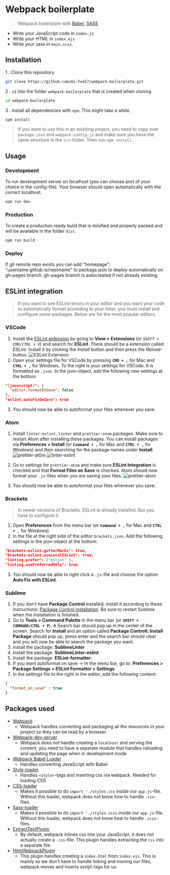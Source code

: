 # Webpack boilerplate
> Webpack boilerplate with [Babel](https://babeljs.io/), [SASS](https://sass-lang.com/)

* Write your JavaScript code in `index.js`
* Write your HTML in `index.ejs`
* Write your sass in `main.scss`.

## Installation

1 . Clone this repository
```bash
git clone https://github.com/mi-fed17/webpack-boilerplate.git
```
2 . `cd` into the folder `webpack-boilerplate` that is created when cloning
```bash
cd webpack-boilerplate
```
3 . Install all dependencies with `npm`. This might take a while.
```bash
npm install
```

> If you want to use this in an exisiting project, you need to copy over `package.json` and `webpack.config.js` and make sure you have the same structure in the `src`-folder. Then run `npm install`.

## Usage

### Development
To run development server on localhost (you can choose port of your choice in the config-file). Your browser should open automatically with the correct localhost.

```bash
npm run dev
```

### Production

To create a production ready build that is minified and properly packed and will be available in the folder `dist`.

```bash
npm run build
```

### Deploy 

If git remote repo exists you can add "homepage": "username.github.io/reponame" to package.json to deploy automatically on gh-pages branch. gh-pages branch is autocreated if not already existing.

## ESLint integration 

> If you want to see ESLint-errors in your editor and you want your code to automatically format according to your linter, you must install and configure some packages. Below are for the most popular editors.

### VSCode

1. Install the [ESLint extension](https://github.com/Microsoft/vscode-eslint) by going to **View > Extensions** (or _`SHIFT + CMD/CTRL + X`_) and search for **ESLint**. There should be a extension called _ESLint_. Install it by clicking the *Install* button and then press the _Reload_-button.
![ESLint Extension](https://i.imgur.com/mEo0gvQ.png)
2. Open your settings file for VSCode by pressing **`CMD + ,`** for Mac and **`CTRL + ,`** for Windows. To the right is your settings for VSCode. It is formatted as `.json`. In the json-object, add the following new settings at the bottom:
```json
"[javascript]": {
  "editor.formatOnSave": false
},
"eslint.autoFixOnSave": true
```
3. You should now be able to autoformat your files whenever you save.

### Atom

1. Install `linter-eslint`, `linter` and `prettier-atom` packages. Make sure to restart Atom after installing these packages. You can install packages via **Preferences > Install** (or **`Command + ,`** for Mac and **`CTRL + ,`** for Windows) and then searching for the package names under **Install**.
![prettier-at0m](https://i.imgur.com/JZVvxoN.png)
![linter-eslint](https://i.imgur.com/sk5SAms.png)

2. Go to settings for `prettier-atom` and make sure **ESLint Integration** is checked and that **Format Files on Save** is checked. Atom should now format your `.js`-files when you are saving your files.
![prettier-atom](https://i.imgur.com/RP2BgTL.png)
3. You should now be able to autoformat your files whenever you save.

### Brackets

> In newer versions of Brackets, ESLint is already installed. But you have to configure it.

1. Open **Preferences** from the menu bar (or **`Command + ,`** for Mac and **`CTRL + ,`** for Windows)
2. In the file at the right side of the editor `brackets.json`. Add the following settings in the json-object at the bottom:
```json
"brackets-eslint.gutterMarks": true,
"brackets-eslint.useLocalESLint": true,
"linting.prefer": ["eslint" ],
"linting.usePreferredOnly": true
```
3. You should now be able to right click a `.js`-file and choose the option **Auto Fix with ESLint**.

### Sublime

1. If you don't have **Package Control** installed, install it according to these instructions: [Package Control Installation](https://packagecontrol.io/installation). Be sure to restart Sublime when the installation is finished.
2. Go to **Tools > Command Palette** in the menu bar (or **`SHIFT + COMMAND/CTRL + P`**). A Search bar should pop up in the center of the screen. Search for **Install** and an option called **Package Controll: Install Package** should pop up, press enter and the search bar should clear and you will now be able to search the package you want.
3. Install the package: **SublimeLinter**
4. Install the package: **SublimeLinter-eslint**.
5. Install the package: **ESLint-formatter**.
6. If you want autoformat on save -> In the menu bar, go to: **Preferences > Package Settings > ESLint Formatter > Settings**
7. In the settings file to the right in the editor, add the following content:
```json
{
  "format_on_save" : true
}
```

## Packages used

* [Webpack](https://github.com/webpack/webpack)
  * Webpack handles converting and packaging all the resources in your project so they can be read by a browser.
* [Webpack-dev-server](https://github.com/webpack/webpack-dev-server)
  * Webpack does not handle creating a `localhost` and serving the content, you need to have a separate module that handles reloading and updating the page when in development mode
* [Webpack Babel Loader](https://github.com/babel/babel-loader)
  * Handles converting JavaScript with Babel
* [Style-loader](https://github.com/webpack-contrib/style-loader)
  * Handles `<style>`-tags and inserting css via webpack. Needed for loading CSS
* [CSS-loader](https://github.com/webpack-contrib/css-loader)
  * Makes it possible to do `import './styles.css` inside our `app.js`-file. Without this loader, webpack does not know how to handle `.css`-files.
* [Sass-loader](https://github.com/webpack-contrib/sass-loader)
  * Makes it possible to do `import './styles.scss` inside our `app.js`-file. Without this loader, webpack does not know how to handle `.scss`-files.
* [ExtractTextPlugin](https://github.com/webpack-contrib/extract-text-webpack-plugin)
  * By default, webpack inlines css into your JavaScript, it does not actually create a `.css`-file. This plugin handles extracting the `css` into a separate file.
* [HtmlWebpackPlugin](https://github.com/jantimon/html-webpack-plugin)
  * This plugin handles creating a `index.html` from `index.ejs`. This is mainly so we don't have to handle linking and moving our files, webpack moves and inserts script-tags for us.
